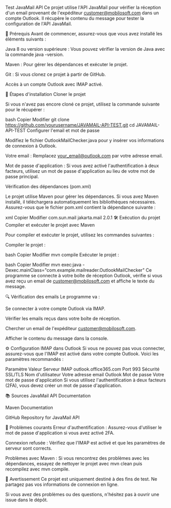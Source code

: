 Test JavaMail API
Ce projet utilise l'API JavaMail pour vérifier la réception d'un email provenant de l'expéditeur customer@mobilosoft.com dans un compte Outlook. Il récupère le contenu du message pour tester la configuration de l'API JavaMail.

🔧 Prérequis
Avant de commencer, assurez-vous que vous avez installé les éléments suivants :

Java 8 ou version supérieure : Vous pouvez vérifier la version de Java avec la commande java -version.

Maven : Pour gérer les dépendances et exécuter le projet.

Git : Si vous clonez ce projet à partir de GitHub.

Accès à un compte Outlook avec IMAP activé.

🚀 Étapes d'installation
Cloner le projet

Si vous n'avez pas encore cloné ce projet, utilisez la commande suivante pour le récupérer :

bash
Copier
Modifier
git clone https://github.com/yourusername/JAVAMAIL-API-TEST.git
cd JAVAMAIL-API-TEST
Configurer l'email et mot de passe

Modifiez le fichier OutlookMailChecker.java pour y insérer vos informations de connexion à Outlook.

Votre email : Remplacez your_email@outlook.com par votre adresse email.

Mot de passe d'application : Si vous avez activé l'authentification à deux facteurs, utilisez un mot de passe d'application au lieu de votre mot de passe principal.

Vérification des dépendances (pom.xml)

Le projet utilise Maven pour gérer les dépendances. Si vous avez Maven installé, il téléchargera automatiquement les bibliothèques nécessaires. Assurez-vous que le fichier pom.xml contient la dépendance suivante :

xml
Copier
Modifier
<dependencies>
    <dependency>
        <groupId>com.sun.mail</groupId>
        <artifactId>jakarta.mail</artifactId>
        <version>2.0.1</version>
    </dependency>
</dependencies>
🛠️ Exécution du projet
Compiler et exécuter le projet avec Maven

Pour compiler et exécuter le projet, utilisez les commandes suivantes :

Compiler le projet :

bash
Copier
Modifier
mvn compile
Exécuter le projet :

bash
Copier
Modifier
mvn exec:java -Dexec.mainClass="com.example.mailreader.OutlookMailChecker"
Ce programme se connecte à votre boîte de réception Outlook, vérifie si vous avez reçu un email de customer@mobilosoft.com et affiche le texte du message.

🔍 Vérification des emails
Le programme va :

Se connecter à votre compte Outlook via IMAP.

Vérifier les emails reçus dans votre boîte de réception.

Chercher un email de l'expéditeur customer@mobilosoft.com.

Afficher le contenu du message dans la console.

⚙️ Configuration IMAP dans Outlook
Si vous ne pouvez pas vous connecter, assurez-vous que l'IMAP est activé dans votre compte Outlook. Voici les paramètres recommandés :


Paramètre	Valeur
Serveur IMAP	outlook.office365.com
Port	993
Sécurité	SSL/TLS
Nom d'utilisateur	Votre adresse email Outlook
Mot de passe	Votre mot de passe d'application
Si vous utilisez l'authentification à deux facteurs (2FA), vous devez créer un mot de passe d'application.

📚 Sources
JavaMail API Documentation

Maven Documentation

GitHub Repository for JavaMail API

📌 Problèmes courants
Erreur d'authentification : Assurez-vous d'utiliser le mot de passe d'application si vous avez activé 2FA.

Connexion refusée : Vérifiez que l'IMAP est activé et que les paramètres de serveur sont corrects.

Problèmes avec Maven : Si vous rencontrez des problèmes avec les dépendances, essayez de nettoyer le projet avec mvn clean puis recompilez avec mvn compile.

📢 Avertissement
Ce projet est uniquement destiné à des fins de test. Ne partagez pas vos informations de connexion en ligne.

Si vous avez des problèmes ou des questions, n'hésitez pas à ouvrir une issue dans le dépôt.

